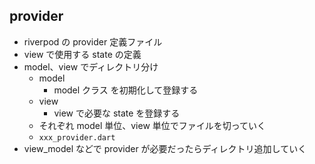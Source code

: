 ## provider

- riverpod の provider 定義ファイル
- view で使用する state の定義
- model、view でディレクトリ分け
    - model
        - model クラス を初期化して登録する
    - view
        - view で必要な state を登録する
    - それぞれ model 単位、view 単位でファイルを切っていく
    - `xxx_provider.dart`
- view_model などで provider が必要だったらディレクトリ追加していく
